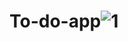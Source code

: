 # To-do-app![1](https://user-images.githubusercontent.com/113297342/231505273-c396862e-bc6d-42aa-802d-ba78b3cc97af.png)
